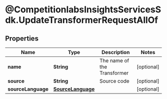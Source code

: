 # @CompetitionlabsInsightsServicesSdk.UpdateTransformerRequestAllOf

## Properties

Name | Type | Description | Notes
------------ | ------------- | ------------- | -------------
**name** | **String** | The name of the Transformer | [optional] 
**source** | **String** | Source code | [optional] 
**sourceLanguage** | [**SourceLanguage**](SourceLanguage.md) |  | [optional] 


